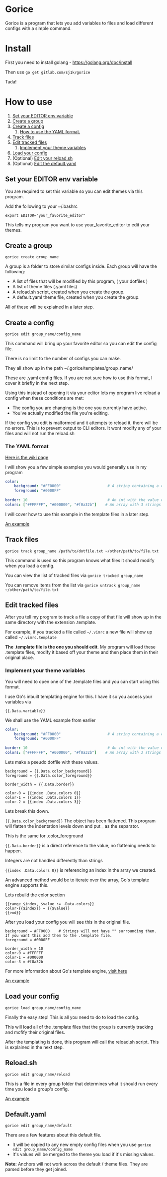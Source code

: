 # Gorice

Gorice is a program that lets you add variables to files and load different configs with a simple command.


# Install

First you need to install golang - https://golang.org/doc/install

Then use `go get gitlab.com/sj1k/gorice`

Tada!


# How to use

1. [Set your EDITOR env variable](#set_your_editor_env_variable)
2. [Create a group](#create_a_group)
3. [Create a config](#create_a_config)
    1. [How to use the YAML format.](#the_yaml_format)
4. [Track files](#track_files)
5. [Edit tracked files](#edit_tracked_files)
    1. [Implement your theme variables](#implement_your_theme_variables)
6. [Load your config](#load_your_config)
7. (Optional) [Edit your reload.sh](#reload.sh)
8. (Optional) [Edit the default.yaml](#default.yaml)


## Set your EDITOR env variable

You are required to set this variable so you can edit themes via this program.

Add the following to your ~/.bashrc

```
export EDITOR="your_favorite_editor"
```

This tells my program you want to use your_favorite_editor to edit your themes.


## Create a group

`gorice create group_name`

A group is a folder to store similar configs inside. Each group will have the following:

- A list of files that will be modified by this program, ( your dotfiles )
- A list of theme files (.yaml files)
- A reload.sh script, created when you create the group.
- A default.yaml theme file, created when you create the group.

All of these will be explained in a later step.


## Create a config

`gorice edit group_name/config_name`

This command will bring up your favorite editor so you can edit the config file.

There is no limit to the number of configs you can make.

They all show up in the path ~/.gorice/templates/group_name/

These are .yaml config files. If you are not sure how to use this format, I cover it briefly in the next step.

Using this instead of opening it via your editor lets my program live reload a config when these conditions are met:

- The config you are changing is the one you currently have active.
- You've actually modified the file you're editing.

If the config you edit is malformed and it attempts to reload it, there will be no errors. This is to prevent output to CLI editors. It wont modify any of your files and will not run the reload.sh


### The YAML format

[Here is the wiki page](https://en.wikipedia.org/wiki/YAML)

I will show you a few simple examples you would generally use in my program


```yaml
color:
    background: "#FF0000"                     # A string containing a color
    foreground: "#0000FF"
    
border: 10                                    # An int with the value of 10
colors: ["#FFFFFF", "#000000", "#f0a32b"]    # An array with 3 strings
```

I will cover how to use this example in the template files in a later step.

[An example](/examples/theme.yaml)


## Track files

`gorice track group_name /path/to/dotfile.txt ~/other/path/to/file.txt`

This command is used so this program knows what files it should modify when you load a config.

You can view the list of tracked files via `gorice tracked group_name`

You can remove items from the list via `gorice untrack group_name ~/other/path/to/file.txt`


## Edit tracked files

After you tell my program to track a file a copy of that file will show up in the same directory with the extension .template.

For example, if you tracked a file called `~/.vimrc` a new file will show up called `~/.vimrc.template`

**The .template file is the one you should edit**. My program will load these .template files, modify it based off your theme and then place them in their original place.


### Implement your theme variables

You will need to open one of the .template files and you can start using this format.

I use Go's inbuilt templating engine for this. I have it so you access your variables via

```
{{.Data.variable}}
```


We shall use the YAML example from earlier

```yaml
color:
    background: "#FF0000"                     # A string containing a color
    foreground: "#0000FF"
    
border: 10                                    # An int with the value of 10
colors: ["#FFFFFF", "#000000", "#f0a32b"]    # An array with 3 strings
```


Lets make a pseudo dotfile with these values.


```
background = {{.Data.color_background}}
foreground = {{.Data.color_foreground}}

border_width = {{.Data.border}}

color-0 = {{index .Data.colors 0}}
color-1 = {{index .Data.colors 1}}
color-2 = {{index .Data.colors 3}}
```

Lets break this down.

`{{.Data.color_background}}`   The object has been flattened. This program will flatten the indentation levels down and put _ as the separator.

This is the same for .color_foreground


`{{.Data.border}}` is a direct reference to the value, no flattening needs to happen.

Integers are not handled differently than strings


`{{index .Data.colors 0}}` is referencing an index in the array we created.


An advanced method would be to iterate over the array, Go's template engine supports this.

Lets rebuild the color section

```
{{range $index, $value := .Data.colors}}
color-{{$index}} = {{$value}}
{{end}}
```

After you load your config you will see this in the original file.

```
background = #FF0000    # Strings will not have "" surrounding them. If you want this add them to the .template file.
foreground = #0000FF

border_width = 10
color-0 = #FFFFFF
color-1 = #000000
color-3 = #f0a32b
```

For more information about Go's template engine, [visit here](https://golang.org/pkg/text/template/)

[An example](/examples/polybar.template)


## Load your config

`gorice load group_name/config_name`

Finally the easy step! This is all you need to do to load the config.

This will load all of the .template files that the group is currently tracking and mofify their original files.

After the templating is done, this program will call the reload.sh script. This is explained in the next step.


## Reload.sh

`gorice edit group_name/reload`

This is a file in every group folder that determines what it should run every time you load a group's config.

[An example](/examples/reload.sh)


## Default.yaml

`gorice edit group_name/default`

There are a few features about this default file.

- It will be copied to any new empty config files when you use `gorice edit group_name/config_name`
- It's values will be merged to the theme you load if it's missing values.

**Note:** Anchors will not work across the default / theme files. They are parsed before they get joined.
